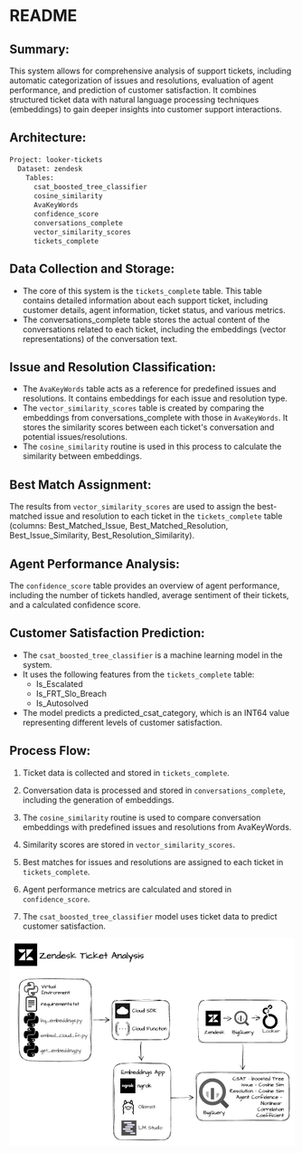 # README
## Summary:

This system allows for comprehensive analysis of support tickets, including automatic categorization of issues and resolutions, evaluation of agent performance, and prediction of customer satisfaction. It combines structured ticket data with natural language processing techniques (embeddings) to gain deeper insights into customer support interactions.

## Architecture:

```
Project: looker-tickets
  Dataset: zendesk
    Tables:
	  csat_boosted_tree_classifier
	  cosine_similarity
	  AvaKeyWords
	  confidence_score
	  conversations_complete
	  vector_similarity_scores
	  tickets_complete
```

## Data Collection and Storage:

+ The core of this system is the `tickets_complete` table. This table contains detailed information about each support ticket, including customer details, agent information, ticket status, and various metrics.
+ The conversations_complete table stores the actual content of the conversations related to each ticket, including the embeddings (vector representations) of the conversation text.

## Issue and Resolution Classification:

+ The `AvaKeyWords` table acts as a reference for predefined issues and resolutions. It contains embeddings for each issue and resolution type.
+ The `vector_similarity_scores` table is created by comparing the embeddings from conversations_complete with those in `AvaKeyWords`. It stores the similarity scores between each ticket's conversation and potential issues/resolutions.
+ The `cosine_similarity` routine is used in this process to calculate the similarity between embeddings.

## Best Match Assignment:

The results from `vector_similarity_scores` are used to assign the best-matched issue and resolution to each ticket in the `tickets_complete` table (columns: Best_Matched_Issue, Best_Matched_Resolution, Best_Issue_Similarity, Best_Resolution_Similarity).

## Agent Performance Analysis:

The `confidence_score` table provides an overview of agent performance, including the number of tickets handled, average sentiment of their tickets, and a calculated confidence score.

## Customer Satisfaction Prediction:

+ The `csat_boosted_tree_classifier` is a machine learning model in the system.
+ It uses the following features from the `tickets_complete` table:
	- Is_Escalated
	- Is_FRT_Slo_Breach
	- Is_Autosolved
+ The model predicts a predicted_csat_category, which is an INT64 value representing different levels of customer satisfaction.

## Process Flow:

1. Ticket data is collected and stored in `tickets_complete`.

2. Conversation data is processed and stored in `conversations_complete`, including the generation of embeddings.

3. The `cosine_similarity` routine is used to compare conversation embeddings with predefined issues and resolutions from AvaKeyWords.

4. Similarity scores are stored in `vector_similarity_scores`.

5. Best matches for issues and resolutions are assigned to each ticket in `tickets_complete`.

6. Agent performance metrics are calculated and stored in `confidence_score`.

7. The `csat_boosted_tree_classifier` model uses ticket data to predict customer satisfaction.

![Zendesk Ticket Analysis](https://github.com/wrenchchatrepo/looker_tickets/blob/cd5c3f956464e293f5aac73f91f3af19f53841ce/zendesk%20tickets%20diagram.png)

